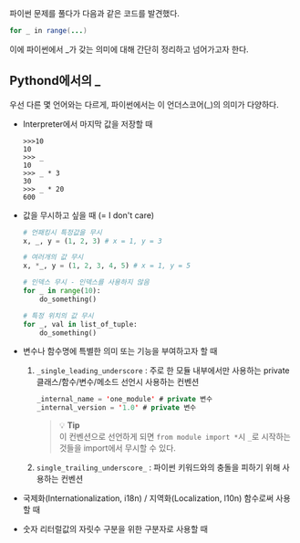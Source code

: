 파이썬 문제를 풀다가 다음과 같은 코드를 발견했다.

```java
for _ in range(...)
```

이에 파이썬에서 _가 갖는 의미에 대해 간단히 정리하고 넘어가고자 한다.

## Pythond에서의 _

우선 다른 몇 언어와는 다르게, 파이썬에서는 이 언더스코어(_)의 의미가 다양하다.

- Interpreter에서 마지막 값을 저장할 때
  ```
  >>>10
  10
  >>> _
  10
  >>> _ * 3
  30
  >>> _ * 20
  600
  ```

- 값을 무시하고 싶을 때 (= I don't care)
  ```python
  # 언패킹시 특정값을 무시
  x, _, y = (1, 2, 3) # x = 1, y = 3
  
  # 여러개의 값 무시
  x, *_, y = (1, 2, 3, 4, 5) # x = 1, y = 5
  
  # 인덱스 무시 - 인덱스를 사용하지 않음
  for _ in range(10):
      do_something()
  
  # 특정 위치의 값 무시
  for _, val in list_of_tuple:
      do_something()
  ```

- 변수나 함수명에 특별한 의미 또는 기능을 부여하고자 할 때
    1. `_single_leading_underscore`
       : 주로 한 모듈 내부에서만 사용하는 private 클래스/함수/변수/메소드 선언시 사용하는 컨벤션
       ```java
       _internal_name = 'one_module' # private 변수
       _internal_version = '1.0' # private 변수
       ```
       > 💡 **Tip**<br>
       > 이 컨벤션으로 선언하게 되면 `from module import *`시 `_`로 시작하는 것들을 import에서 무시할 수 있다.

    2. `single_trailing_underscore_` : 파이썬 키워드와의 충돌을 피하기 위해 사용하는 컨벤션



- 국제화(Internationalization, i18n) / 지역화(Localization, l10n) 함수로써 사용할 때



- 숫자 리터럴값의 자릿수 구분을 위한 구분자로 사용할 때